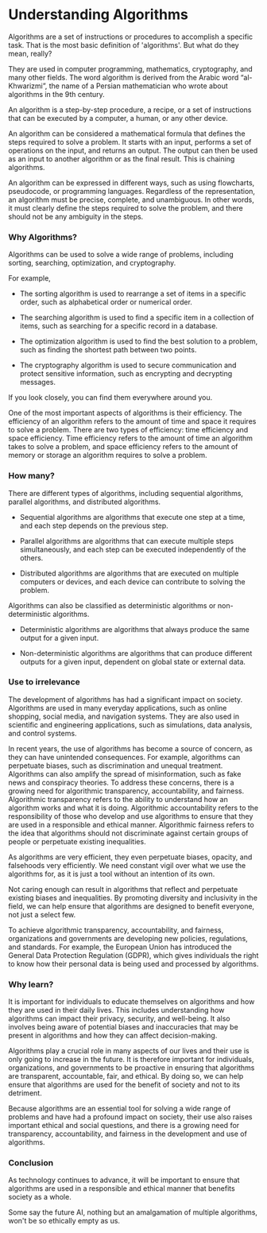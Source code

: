 # Understanding Algorithms

Algorithms are a set of instructions or procedures to accomplish a specific task. That is the most basic definition of 'algorithms'. But what do they mean, really?

They are used in computer programming, mathematics, cryptography, and many other fields. The word algorithm is derived from the Arabic word “al-Khwarizmi”, the name of a Persian mathematician who wrote about algorithms in the 9th century.

An algorithm is a step-by-step procedure, a recipe, or a set of instructions that can be executed by a computer, a human, or any other device.

An algorithm can be considered a mathematical formula that defines the steps required to solve a problem. It starts with an input, performs a set of operations on the input, and returns an output. The output can then be used as an input to another algorithm or as the final result. This is chaining algorithms.

An algorithm can be expressed in different ways, such as using flowcharts, pseudocode, or programming languages. Regardless of the representation, an algorithm must be precise, complete, and unambiguous. In other words, it must clearly define the steps required to solve the problem, and there should not be any ambiguity in the steps.

### Why Algorithms?

Algorithms can be used to solve a wide range of problems, including sorting, searching, optimization, and cryptography.

For example,

* The sorting algorithm is used to rearrange a set of items in a specific order, such as alphabetical order or numerical order.
    
* The searching algorithm is used to find a specific item in a collection of items, such as searching for a specific record in a database.
    
* The optimization algorithm is used to find the best solution to a problem, such as finding the shortest path between two points.
    
* The cryptography algorithm is used to secure communication and protect sensitive information, such as encrypting and decrypting messages.
    

If you look closely, you can find them everywhere around you.

One of the most important aspects of algorithms is their efficiency. The efficiency of an algorithm refers to the amount of time and space it requires to solve a problem. There are two types of efficiency: time efficiency and space efficiency. Time efficiency refers to the amount of time an algorithm takes to solve a problem, and space efficiency refers to the amount of memory or storage an algorithm requires to solve a problem.

### How many?

There are different types of algorithms, including sequential algorithms, parallel algorithms, and distributed algorithms.

* Sequential algorithms are algorithms that execute one step at a time, and each step depends on the previous step.
    
* Parallel algorithms are algorithms that can execute multiple steps simultaneously, and each step can be executed independently of the others.
    
* Distributed algorithms are algorithms that are executed on multiple computers or devices, and each device can contribute to solving the problem.
    

Algorithms can also be classified as deterministic algorithms or non-deterministic algorithms.

* Deterministic algorithms are algorithms that always produce the same output for a given input.
    
* Non-deterministic algorithms are algorithms that can produce different outputs for a given input, dependent on global state or external data.
    

### Use to irrelevance

The development of algorithms has had a significant impact on society. Algorithms are used in many everyday applications, such as online shopping, social media, and navigation systems. They are also used in scientific and engineering applications, such as simulations, data analysis, and control systems.

In recent years, the use of algorithms has become a source of concern, as they can have unintended consequences. For example, algorithms can perpetuate biases, such as discrimination and unequal treatment. Algorithms can also amplify the spread of misinformation, such as fake news and conspiracy theories. To address these concerns, there is a growing need for algorithmic transparency, accountability, and fairness. Algorithmic transparency refers to the ability to understand how an algorithm works and what it is doing. Algorithmic accountability refers to the responsibility of those who develop and use algorithms to ensure that they are used in a responsible and ethical manner. Algorithmic fairness refers to the idea that algorithms should not discriminate against certain groups of people or perpetuate existing inequalities.

As algorithms are very efficient, they even perpetuate biases, opacity, and falsehoods very efficiently. We need constant vigil over what we use the algorithms for, as it is just a tool without an intention of its own.

Not caring enough can result in algorithms that reflect and perpetuate existing biases and inequalities. By promoting diversity and inclusivity in the field, we can help ensure that algorithms are designed to benefit everyone, not just a select few.

To achieve algorithmic transparency, accountability, and fairness, organizations and governments are developing new policies, regulations, and standards. For example, the European Union has introduced the General Data Protection Regulation (GDPR), which gives individuals the right to know how their personal data is being used and processed by algorithms.

### Why learn?

It is important for individuals to educate themselves on algorithms and how they are used in their daily lives. This includes understanding how algorithms can impact their privacy, security, and well-being. It also involves being aware of potential biases and inaccuracies that may be present in algorithms and how they can affect decision-making.

Algorithms play a crucial role in many aspects of our lives and their use is only going to increase in the future. It is therefore important for individuals, organizations, and governments to be proactive in ensuring that algorithms are transparent, accountable, fair, and ethical. By doing so, we can help ensure that algorithms are used for the benefit of society and not to its detriment.

Because algorithms are an essential tool for solving a wide range of problems and have had a profound impact on society, their use also raises important ethical and social questions, and there is a growing need for transparency, accountability, and fairness in the development and use of algorithms.

### Conclusion

As technology continues to advance, it will be important to ensure that algorithms are used in a responsible and ethical manner that benefits society as a whole.

Some say the future AI, nothing but an amalgamation of multiple algorithms, won't be so ethically empty as us.